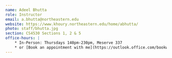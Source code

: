 ```yaml
---
name: Adeel Bhutta 
role: Instructor
email: a.bhutta@northeastern.edu
website: https://www.khoury.northeastern.edu/home/abhutta/
photo: staff/bhutta.jpg
section: CS4530 Sections 1, 2 & 5 
office-hours: |
    * In-Person: Thursdays 140pm-230pm, Meserve 337
    * or [Book an appointment with me](https://outlook.office.com/bookwithme/user/34fcfde0e578470ca0179b2a55fedd15@northeastern.edu/meetingtype/SVRwCe7HMUGxuT6WGxi68g2?anonymous&ep=mLinkFromTile) for a Virtual meeting
---
```


